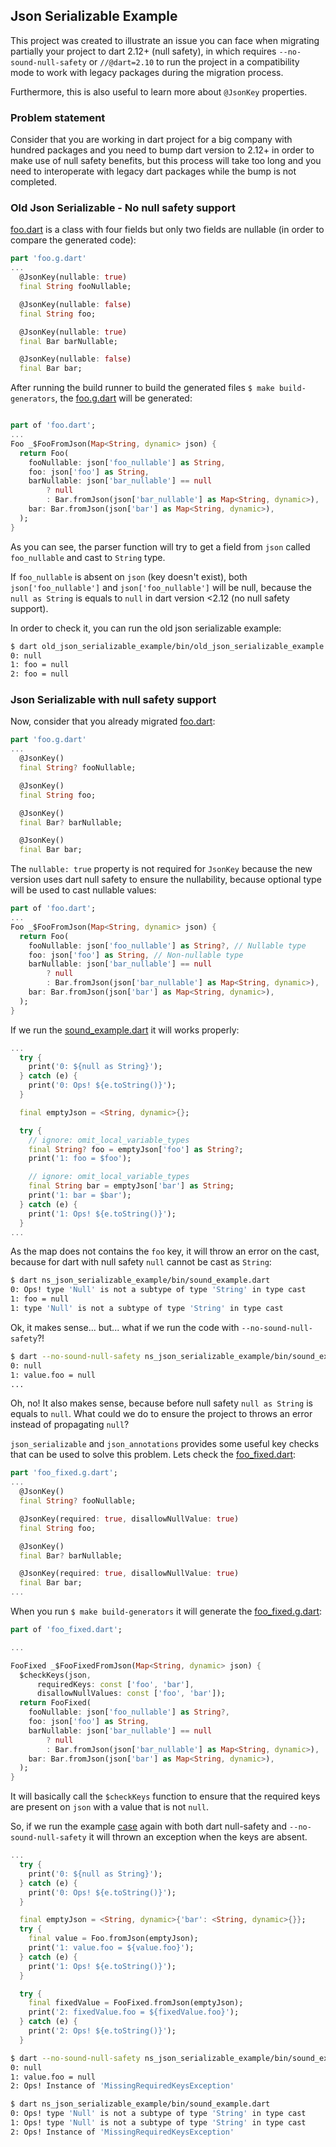 ## Json Serializable Example

This project was created to illustrate an issue you can face when migrating partially your project to dart 2.12+ (null safety), in which requires `--no-sound-null-safety` or `//@dart=2.10` to run the project in a compatibility mode to work with legacy packages during the migration process.

Furthermore, this is also useful to learn more about `@JsonKey` properties.

### Problem statement

Consider that you are working in dart project for a big company with hundred packages and you need to bump dart version to 2.12+ in order to make use of null safety benefits, but this process will take too long and you need to interoperate with legacy dart packages while the bump is not completed.

### Old Json Serializable - No null safety support

[foo.dart](old_json_serializable_example/bin/models/foo.dart) is a class with four fields but only two fields are nullable (in order to compare the generated code):
```dart
part 'foo.g.dart'
...
  @JsonKey(nullable: true)
  final String fooNullable;

  @JsonKey(nullable: false)
  final String foo;

  @JsonKey(nullable: true)
  final Bar barNullable;

  @JsonKey(nullable: false)
  final Bar bar;
```

After running the build runner to build the generated files `$ make build-generators`, the [foo.g.dart](old_json_serializable_example/bin/models/foo.dart) will be generated:

```dart

part of 'foo.dart';
...
Foo _$FooFromJson(Map<String, dynamic> json) {
  return Foo(
    fooNullable: json['foo_nullable'] as String,
    foo: json['foo'] as String,
    barNullable: json['bar_nullable'] == null
        ? null
        : Bar.fromJson(json['bar_nullable'] as Map<String, dynamic>),
    bar: Bar.fromJson(json['bar'] as Map<String, dynamic>),
  );
}
```

As you can see, the parser function will try to get a field from `json` called `foo_nullable` and cast to `String` type. 

If `foo_nullable` is absent on `json` (key doesn't exist), both `json['foo_nullable']` and `json['foo_nullable']` will be null, because the `null as String` is equals to `null` in dart version <2.12 (no null safety support).


In order to check it, you can run the old json serializable example:
```bash
$ dart old_json_serializable_example/bin/old_json_serializable_example.dart 
0: null
1: foo = null
2: foo = null
```

### Json Serializable with null safety support

Now, consider that you already migrated [foo.dart](ns_json_serializable_example/bin/models/foo.dart):
```dart
part 'foo.g.dart'
...
  @JsonKey()
  final String? fooNullable;

  @JsonKey()
  final String foo;

  @JsonKey()
  final Bar? barNullable;

  @JsonKey()
  final Bar bar;
```

The `nullable: true` property is not required for `JsonKey` because the new version uses dart null safety to ensure the nullability, because optional type will be used to cast nullable values:

```dart
part of 'foo.dart';
...
Foo _$FooFromJson(Map<String, dynamic> json) {
  return Foo(
    fooNullable: json['foo_nullable'] as String?, // Nullable type
    foo: json['foo'] as String, // Non-nullable type
    barNullable: json['bar_nullable'] == null
        ? null
        : Bar.fromJson(json['bar_nullable'] as Map<String, dynamic>),
    bar: Bar.fromJson(json['bar'] as Map<String, dynamic>),
  );
}
```

If we run the [sound_example.dart](ns_json_serializable_example/bin/sound_example.dart) it will works properly:
```dart
...
  try {
    print('0: ${null as String}');
  } catch (e) {
    print('0: Ops! ${e.toString()}');
  }

  final emptyJson = <String, dynamic>{};

  try {
    // ignore: omit_local_variable_types
    final String? foo = emptyJson['foo'] as String?;
    print('1: foo = $foo');

    // ignore: omit_local_variable_types
    final String bar = emptyJson['bar'] as String;
    print('1: bar = $bar');
  } catch (e) {
    print('1: Ops! ${e.toString()}');
  }
...
```

As the map does not contains the `foo` key, it will throw an error on the cast, because for dart with null safety `null` cannot be cast as `String`:

```bash
$ dart ns_json_serializable_example/bin/sound_example.dart 
0: Ops! type 'Null' is not a subtype of type 'String' in type cast
1: foo = null
1: type 'Null' is not a subtype of type 'String' in type cast
```

Ok, it makes sense... but... what if we run the code with `--no-sound-null-safety`?!

```bash
$ dart --no-sound-null-safety ns_json_serializable_example/bin/sound_example.dart
0: null
1: value.foo = null
...
```

Oh, no! It also makes sense, because before null safety `null as String` is equals to `null`. What could we do to ensure the project to throws an error instead of propagating `null`?

`json_serializable` and `json_annotations` provides some useful key checks that can be used to solve this problem. Lets check the [foo_fixed.dart](ns_json_serializable_example/bin/models/foo_fixed.dart):

```dart
part 'foo_fixed.g.dart';
...
  @JsonKey()
  final String? fooNullable;

  @JsonKey(required: true, disallowNullValue: true)
  final String foo;

  @JsonKey()
  final Bar? barNullable;

  @JsonKey(required: true, disallowNullValue: true)
  final Bar bar;
...
```

When you run `$ make build-generators` it will generate the [foo_fixed.g.dart](ns_json_serializable_example/bin/models/foo_fixed.g.dart):
```dart
part of 'foo_fixed.dart';

...

FooFixed _$FooFixedFromJson(Map<String, dynamic> json) {
  $checkKeys(json,
      requiredKeys: const ['foo', 'bar'],
      disallowNullValues: const ['foo', 'bar']);
  return FooFixed(
    fooNullable: json['foo_nullable'] as String?,
    foo: json['foo'] as String,
    barNullable: json['bar_nullable'] == null
        ? null
        : Bar.fromJson(json['bar_nullable'] as Map<String, dynamic>),
    bar: Bar.fromJson(json['bar'] as Map<String, dynamic>),
  );
}
```

It will basically call the `$checkKeys` function to ensure that the required keys are present on `json` with a value that is not `null`.

So, if we run the example [case](ns_json_serializable_example/bin/case.dart) again with both dart null-safety and `--no-sound-null-safety` it will thrown an exception when the keys are absent.

```dart
...
  try {
    print('0: ${null as String}');
  } catch (e) {
    print('0: Ops! ${e.toString()}');
  }

  final emptyJson = <String, dynamic>{'bar': <String, dynamic>{}};
  try {
    final value = Foo.fromJson(emptyJson);
    print('1: value.foo = ${value.foo}');
  } catch (e) {
    print('1: Ops! ${e.toString()}');
  }

  try {
    final fixedValue = FooFixed.fromJson(emptyJson);
    print('2: fixedValue.foo = ${fixedValue.foo}');
  } catch (e) {
    print('2: Ops! ${e.toString()}');
  }
```

```bash
$ dart --no-sound-null-safety ns_json_serializable_example/bin/sound_example.dart
0: null
1: value.foo = null
2: Ops! Instance of 'MissingRequiredKeysException'
```

```bash
$ dart ns_json_serializable_example/bin/sound_example.dart
0: Ops! type 'Null' is not a subtype of type 'String' in type cast
1: Ops! type 'Null' is not a subtype of type 'String' in type cast
2: Ops! Instance of 'MissingRequiredKeysException'
```